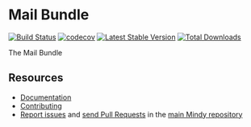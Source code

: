 # Mail Bundle

[![Build Status](https://travis-ci.org/MindyPHP/MailBundle.svg?branch=master)](https://travis-ci.org/MindyPHP/MailBundle)
[![codecov](https://codecov.io/gh/MindyPHP/MailBundle/branch/master/graph/badge.svg)](https://codecov.io/gh/MindyPHP/MailBundle)
[![Latest Stable Version](https://poser.pugx.org/mindy/mail-bundle/v/stable.svg)](https://packagist.org/packages/mindy/mail-bundle)
[![Total Downloads](https://poser.pugx.org/mindy/mail-bundle/downloads.svg)](https://packagist.org/packages/mindy/mail-bundle)

The Mail Bundle

Resources
---------

  * [Documentation](https://mindy-cms.com/doc/current/bundles/mail/index.html)
  * [Contributing](https://mindy-cms.com/doc/current/contributing/index.html)
  * [Report issues](https://github.com/MindyPHP/mindy/issues) and
    [send Pull Requests](https://github.com/MindyPHP/mindy/pulls)
    in the [main Mindy repository](https://github.com/MindyPHP/mindy)

